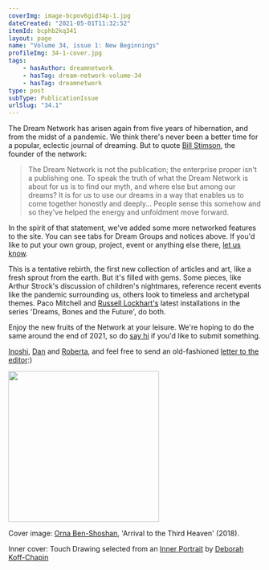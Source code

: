 ```yaml
---
coverImg: image-bcpov6gid34p-1.jpg
dateCreated: "2021-05-01T11:32:52"
itemId: bcphb2kq341
layout: page
name: "Volume 34, issue 1: New Beginnings"
profileImg: 34-1-cover.jpg
tags:
    - hasAuthor: dreamnetwork
    - hasTag: dream-network-volume-34
    - hasTag: dreamnetwork
type: post
subType: PublicationIssue
urlSlug: "34.1"
---
```


The Dream Network has arisen again from five years of hibernation, and from the midst of a pandemic. We think there's never been a better time for a popular, eclectic journal of dreaming. But to quote [Bill Stimson](../@billstimson), the founder of the network:

> The Dream Network is not the publication; the enterprise proper isn't a publishing one. To speak the truth of what the Dream Network is about for us is to find our myth, and where else but among our dreams? It is for us to use our dreams in a way that enables us to come together honestly and deeply... People sense this somehow and so they've helped the energy and unfoldment move forward.

In the spirit of that statement, we've added some more networked features to the site. You can see tabs for Dream Groups and notices above. If you'd like to put your own group, project, event or anything else there, <a href="mailto:hello@dreamnetworkjournal.com">let us know</a>.

This is a tentative rebirth, the first new collection of articles and art, like a fresh sprout from the earth. But it's filled with gems. Some pieces, like Arthur Strock's discussion of children's nightmares, reference recent events like the pandemic surrounding us, others look to timeless and archetypal themes. Paco Mitchell and [Russell Lockhart's](../@ral) latest installations in the series 'Dreams, Bones and the Future', do both.

Enjoy the new fruits of the Network at your leisure. We're hoping to do the same around the end of 2021, so do <a href="mailto:hello@dreamnetworkjournal.com">say hi</a> if you'd like to submit something.

[Inoshi](../@inoshi), [Dan](../@dan) and [Roberta](../@robertaossana), and feel free to send an old-fashioned <a href="mailto:hello@dreamnetworkjournal.com">letter to the editor</a>:)

<img src="../images/arrival-to-the-third-heaven.jpg" width="300px" height="auto"/>

Cover image: [Orna Ben-Shoshan](../@ornabenshoshan), 'Arrival to the Third Heaven' (2018).

Inner cover: Touch Drawing selected from an [Inner Portrait](https://touchdrawing.com/gallery/innerportraits/) by [Deborah Koff-Chapin](../@deborahkoffchapin)
